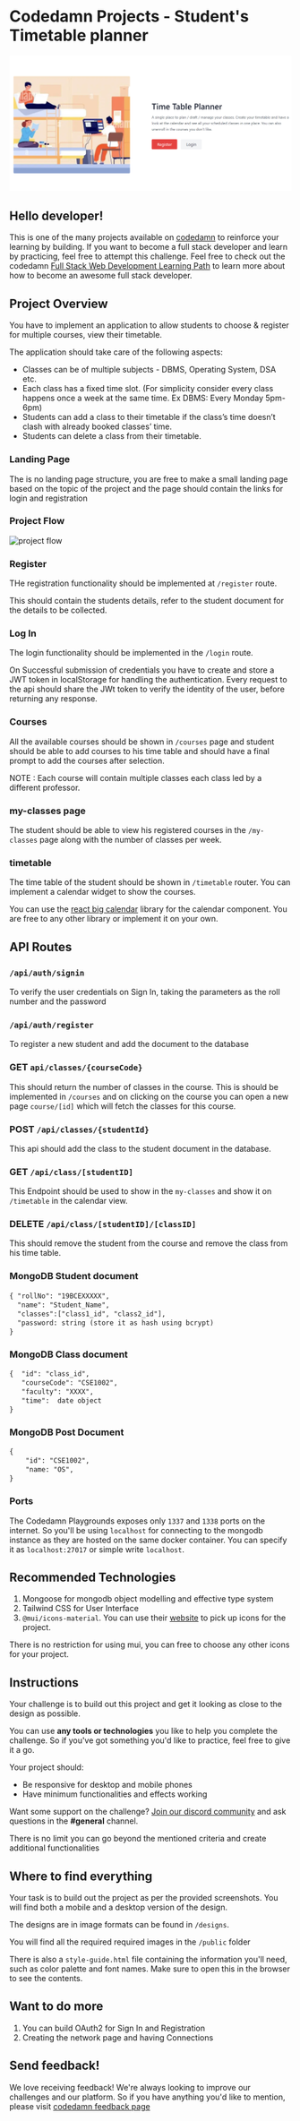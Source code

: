 # Codedamn Projects - Student's Timetable planner

![header image](https://raw.githubusercontent.com/codedamn-projects/student-timetable-planner/master/assets/main%20image.png)
## Hello developer!

This is one of the many projects available on [codedamn](https://codedamn.com/projects) to reinforce your learning by building. If you want to become a full stack developer and learn by practicing, feel free to attempt this challenge. Feel free to check out the codedamn [Full Stack Web Development Learning Path](https://codedamn.com/learning-paths/fullstack) to learn more about how to become an awesome full stack developer.

## Project Overview

You have to implement an application to allow students to choose & register for multiple courses, view their timetable.

The application should take care of the following aspects: 

-  Classes can be of multiple subjects - DBMS, Operating System, DSA etc. 
-  Each class has a fixed time slot. (For simplicity consider every class happens once a week at the same time. Ex DBMS: Every Monday 5pm-6pm) 
-  Students can add a class to their timetable if the class’s time doesn’t clash with already booked classes’ time. 
-  Students can delete a class from their timetable.


### Landing Page

The is no landing page structure, you are free to make a small landing page based on the topic of the project and the page should contain the links for login and registration 

### Project Flow

![project flow](https://raw.githubusercontent.com/codedamn-projects/student-timetable-planner/master/assets/editing.png)
### Register

THe registration functionality should be implemented at  `/register` route.

This should contain the students details, refer to the student document for the details to be collected. 

### Log In

The login functionality should be implemented in the `/login` route.

On Successful submission of credentials you have to create and store a JWT token in localStorage for handling the authentication. Every request to the api should share the JWt token to verify the identity of the user, before returning any response. 

### Courses

All the available courses should be shown in `/courses` page and student should be able to add courses to his time table and should have a final prompt to add the courses after selection. 

NOTE : Each course will contain multiple classes each class led by a different professor. 
### my-classes page

The student should be able to view his registered courses in the `/my-classes` page along with the number of classes per week. 
### timetable

The time table of the student should be shown in `/timetable` router. You can implement a calendar widget to show the courses. 


You can use the [react big calendar](https://github.com/jquense/react-big-calendar) library for the calendar component. You are free to any other library or implement it on your own. 


## API Routes 

### `/api/auth/signin`

To verify the user credentials on Sign In, taking the parameters as the roll number and the password 

### `/api/auth/register` 

To register a new student and add the document to the database


### GET `api/classes/{courseCode}`

This should return the number of classes in the course. This is should be implemented in `/courses` and on clicking on the course you can open a new page `course/[id]` which will fetch the classes for this course. 

### POST `/api/classes/{studentId}`

This api should add the class to the student document in the database. 

### GET `/api/class/[studentID]`

This Endpoint should be used to show in the `my-classes` and show it on `/timetable` in the calendar view. 

### DELETE `/api/class/[studentID]/[classID]`

This should remove the student from the course and remove the class from his time table. 


### MongoDB Student document
```
{ "rollNo": "19BCEXXXXX",
  "name": "Student_Name",
  "classes":["class1_id", "class2_id"],
  "password: string (store it as hash using bcrypt)
}
```
### MongoDB Class document
```
{  "id": "class_id",
   "courseCode": "CSE1002",
   "faculty": "XXXX",
   "time":  date object
}
```

### MongoDB Post Document
```
{ 
    "id": "CSE1002",
    "name: "OS", 
}
```

### Ports 
The Codedamn Playgrounds exposes only `1337` and `1338` ports on the internet. So you'll be using `localhost` for connecting to the mongodb instance as they are hosted on the same docker container. You can specify it as `localhost:27017` or simple write `localhost`. 

## Recommended Technologies 

1. Mongoose for mongodb object modelling and effective type system 
1. Tailwind CSS for User Interface
1. `@mui/icons-material`. You can use their [website](https://mui.com/components/material-icons/) to pick up icons for the project.

There is no restriction for using mui, you can free to choose any other icons for your project.


## Instructions

Your challenge is to build out this project and get it looking as close to the design as possible.

You can use **any tools or technologies** you like to help you complete the challenge. So if you've got something you'd like to practice, feel free to give it a go.

Your project should:

-   Be responsive for desktop and mobile phones
-   Have minimum functionalities and effects working


Want some support on the challenge? [Join our discord community](https://cdm.sh/discord) and ask questions in the **#general** channel.

There is no limit you can go beyond the mentioned criteria and create additional functionalities


## Where to find everything

Your task is to build out the project as per the provided screenshots. You will find both a mobile and a desktop version of the design.

The designs are in image formats can be found in `/designs`.

You will find all the required required images in the `/public` folder

There is also a `style-guide.html` file containing the information you'll need, such as color palette and font names. Make sure to open this in the browser to see the contents.

## Want to do more

1. You can build OAuth2 for Sign In and Registration
1. Creating the network page and having Connections

## Send feedback!

We love receiving feedback! We're always looking to improve our challenges and our platform. So if you have anything you'd like to mention, please visit [codedamn feedback page](https://codedamn.com/contact)